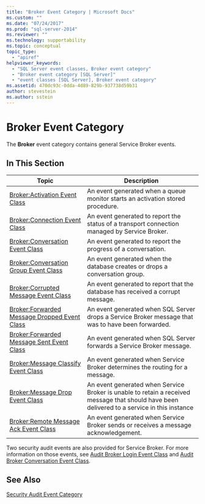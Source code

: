 ```yaml
---
title: "Broker Event Category | Microsoft Docs"
ms.custom: ""
ms.date: "07/24/2017"
ms.prod: "sql-server-2014"
ms.reviewer: ""
ms.technology: supportability
ms.topic: conceptual
topic_type: 
  - "apiref"
helpviewer_keywords: 
  - "SQL Server event classes, Broker event category"
  - "Broker event category [SQL Server]"
  - "event classes [SQL Server], Broker event category"
ms.assetid: 470dc93c-0dda-4d89-829b-937738d59b31
author: stevestein
ms.author: sstein
---
```

# Broker Event Category
  The **Broker** event category contains general Service Broker events.  
  
## In This Section  
  
|Topic|Description|  
|-----------|-----------------|  
|[Broker:Activation Event Class](broker-activation-event-class.md)|An event generated when a queue monitor starts an activation stored procedure.|  
|[Broker:Connection Event Class](broker-connection-event-class.md)|An event generated to report the status of a transport connection managed by Service Broker.|  
|[Broker:Conversation Event Class](broker-conversation-event-class.md)|An event generated to report the progress of a conversation.|  
|[Broker:Conversation Group Event Class](broker-conversation-group-event-class.md)|An event generated when the database creates or drops a conversation group.|  
|[Broker:Corrupted Message Event Class](broker-corrupted-message-event-class.md)|An event generated to report that the database has received a corrupt message.|  
|[Broker:Forwarded Message Dropped Event Class](broker-forwarded-message-dropped-event-class.md)|An event generated when SQL Server drops a Service Broker message that was to have been forwarded.|  
|[Broker:Forwarded Message Sent Event Class](broker-forwarded-message-sent-event-class.md)|An event generated when SQL Server forwards a Service Broker message.|  
|[Broker:Message Classify Event Class](broker-message-classify-event-class.md)|An event generated when Service Broker determines the routing for a message.|  
|[Broker:Message Drop Event Class](broker-message-drop-event-class.md)|An event generated when Service Broker is unable to retain a received message that should have been delivered to a service in this instance|  
|[Broker:Remote Message Ack Event Class](broker-remote-message-ack-event-class.md)|An event generated when Service Broker sends or receives a message acknowledgement.|  
  
 Two security audit events are also provided for Service Broker. For more information on those events, see [Audit Broker Login Event Class](audit-broker-login-event-class.md) and [Audit Broker Conversation Event Class](audit-broker-conversation-event-class.md).  
  
## See Also  
 [Security Audit Event Category](https://docs.microsoft.com/bi-reference/trace-events/security-audit-event-category)  
  
  

